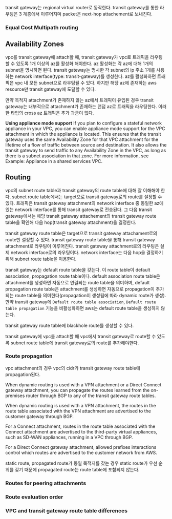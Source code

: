 transit gateway는 regional virtual router로 동작한다. transit gateway를 통한 라우팅은 3 계층에서 이루어지며 packet은 next-hop attachement로 보내진다.

### Equal Cost Multipath routing

## Availability Zones
vpc를 transit gateway에 attach할 때, transit gateway가 vpc로 트래픽을 라우팅할 수 있도록 1개 이상의 az를 활성화 해야한다. az 활성화는 각 az에 대해 1개의 subnet을 명시하면 된다. transit gateway는 명시한 각 subnet의 ip 주소 1개를 사용하는 network interface(type: transit-gateway)를 생성한다. az를 활성화하면 트래픽은 vpc 내 모든 subnet으로 라우팅될 수 있다. 하지만 해당 az에 존재하는 aws resource만 transit gateway에 도달할 수 있다.

만약 목적지 attachment가 존재하지 않는 az에서 트래픽이 유입된 경우 transit gateway는 내부적으로 attachment가 존재하는 랜덤 az로 트래픽을 라우팅한다. 이러한 타입의 cross az 트래픽은 추가 과금이 없다.

**Using appliance mode support**
If you plan to configure a stateful network appliance in your VPC, you can enable appliance mode support for the VPC attachment in which the appliance is located. This ensures that the transit gateway uses the same Availability Zone for that VPC attachment for the lifetime of a flow of traffic between source and destination. It also allows the transit gateway to send traffic to any Availability Zone in the VPC, as long as there is a subnet association in that zone. For more information, see Example: Appliance in a shared services VPC.

## Routing
vpc의 subnet route table과 transit gateway의 route table에 대해 잘 이해해야 한다. subnet route table에서는 target으로 transit gateway로의 route를 설정할 수 있다. 트래픽은 transit gateway attachment의 network interface 중 동일한 az에 있는 network interface를 통해 transit gateway로 전송된다. 그 다음 transit gateway에서는 해당 transit gateway attachement의 transit gateway route table을 확인해 다음 hop(transit gateway attachment)을 결정한다.

transit gateway route table은 target으로 transit gateway attachament로의 route만 설정할 수 있다. transit gateway route table을 통해 transit gateway attachment로 라우팅이 이루어진다. transit gateway attachment로의 라우팅은 실제 network interface로의 라우팅이다. network interface는 다음 hop을 결정하기 위해 subnet route table을 이용한다.

transit gateway는 default route table을 갖는다. 이 route table이 default association, propagation route table이다. default association route table은 attachment를 생성하면 자동으로 연결되는 route table을 의미하며, default propagation route table은 attachment를 생성하면 자동으로 propagation이 추가되는 route table을 의미한다(propagation이 생성됨에 따라 dynamic route가 생성). 만약 transit gateway에 `Default route table association`, `Default route table propagation` 기능을 비활성화하면 aws는 default route table을 생성하지 않는다.

transit gateway route table에 blackhole route를 생성할 수 있다.

transit gateway에 vpc를 attach할 때 vpc에서 transit gateway로 route할 수 있도록 subnet route table에 transit gateway로의 route를 추가해야한다.

### Route propagation
vpc attachment의 경우 vpc의 cidr가 transit gateway route table에 propagation된다.

When dynamic routing is used with a VPN attachment or a Direct Connect gateway attachment, you can propagate the routes learned from the on-premises router through BGP to any of the transit gateway route tables.

When dynamic routing is used with a VPN attachment, the routes in the route table associated with the VPN attachment are advertised to the customer gateway through BGP.

For a Connect attachment, routes in the route table associated with the Connect attachment are advertised to the third-party virtual appliances, such as SD-WAN appliances, running in a VPC through BGP.

For a Direct Connect gateway attachment, allowed prefixes interactions control which routes are advertised to the customer network from AWS.

static route, propagated route가 동일 목적지를 갖는 경우 static route가 우선 순위를 갖기 때문에 propagated route는 route table에 포함되지 않는다.

### Routes for peering attachments

### Route evaluation order

### VPC and transit gateway route table differences
